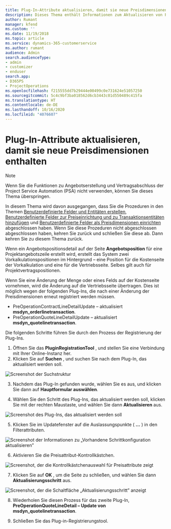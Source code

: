 ```yaml
---
title: Plug-In-Attribute aktualisieren, damit sie neue Preisdimensionen enthalten
description: Dieses Thema enthält Informationen zum Aktualisieren von Plug-In-Attributen für Preisdimensionen.
author: Rumant
manager: kfend
ms.custom: ''
ms.date: 11/19/2018
ms.topic: article
ms.service: dynamics-365-customerservice
ms.author: rumant
audience: Admin
search.audienceType:
- admin
- customizer
- enduser
search.app:
- D365PS
- ProjectOperations
ms.openlocfilehash: f215555dd7b29444e00499c0e731624e51057250
ms.sourcegitcommit: 5c4c9bf3ba018562d6cb3443c01d550489c415fa
ms.translationtype: HT
ms.contentlocale: de-DE
ms.lasthandoff: 10/16/2020
ms.locfileid: "4076607"
---
```

# <a name="update-plug-in-attributes-to-include-new-pricing-dimensions"></a>Plug-In-Attribute aktualisieren, damit sie neue Preisdimensionen enthalten

> [!NOTE]
> Wenn Sie die Funktionen zu Angebotserstellung und Vertragsabschluss der Project Service Automation (PSA) nicht verwenden, können Sie dieses Thema überspringen.

In diesem Thema wird davon ausgegangen, dass Sie die Prozeduren in den Themen [Benutzerdefinierte Felder und Entitäten erstellen](create-custom-fields-entities.md), [Benutzerdefinierte Felder zur Preiseinrichtung und zu Transaktionsentitäten hinzufügen](field-references.md) und [Benutzerdefinierte Felder als Preisdimensionen einrichten](set-up-pricing-dimensions.md) abgeschlossen haben. Wenn Sie diese Prozeduren nicht abgeschlossen abgeschlossen haben, kehren Sie zurück und schließen Sie diese ab. Dann kehren Sie zu diesem Thema zurück.

Wenn ein Angebotspositionsdetail auf der Seite **Angebotsposition** für eine Projektangebotszeile erstellt wird, erstellt das System zwei Vorkalkulationspositionen im Hintergrund – eine Position für die Kostenseite der Vorkalkulation und eine für die Vertriebsseite. Selbes gilt auch für Projektvertragspositionen.

Wenn Sie eine Änderung der Menge oder eines Felds auf der Kostenseite vornehmen, wird die Änderung auf die Vertriebsseite übertragen. Dies ist möglich wegen der folgenden Plug-Ins, die nach einer Änderung der Preisdimensionen erneut registriert werden müssen.

- PreOperationContractLineDetailUpdate – aktualisiert **msdyn_orderlinetransaction**.
- PreOperationQuoteLineDetailUpdate – aktualisiert **msdyn_quotelinetransaction**.

Die folgenden Schritte führen Sie durch den Prozess der Registrierung der Plug-Ins.

1. Öffnen Sie das **PluginRegistrationTool** , und stellen Sie eine Verbindung mit Ihrer Online-Instanz her.
2. Klicken Sie auf **Suchen** , und suchen Sie nach dem Plug-In, das aktualisiert werden soll.

 ![Screenshot der Suchstruktur](media/PRT-1.png)

3. Nachdem das Plug-In gefunden wurde, wählen Sie es aus, und klicken Sie dann auf **Hauptformular auswählen**.

4. Wählen Sie den Schritt des Plug-Ins, das aktualisiert werden soll, klicken Sie mit der rechten Maustaste, und wählen Sie dann **Aktualisieren** aus.

 ![Screenshot des Plug-Ins, das aktualisiert werden soll](media/PRT-2.png)
 
5. Klicken Sie im Updatefenster auf die Auslassungspunkte ( **...** ) in den Filterattributen.

 ![Screenshot der Informationen zu „Vorhandene Schrittkonfiguration aktualisieren”](media/PRT-3.png)
 
6. Aktivieren Sie die Preisattribut-Kontrollkästchen.

 ![Screenshot, der die Kontrollkästchenauswahl für Preisattribute zeigt](media/PRT-4.png)

7. Klicken Sie auf **OK** , um die Seite zu schließen, und wählen Sie dann **Aktualisierungsschritt** aus.

 ![Screenshot, der die Schaltfläche „Aktualisierungsschritt” anzeigt](media/PRT-5.png)
 
8. Wiederholen Sie diesen Prozess für das zweite Plug-In, **PreOperationQuoteLineDetail – Update von msdyn_quotelinetransaction**.

9. Schließen Sie das Plug-in-Registrierungstool.

